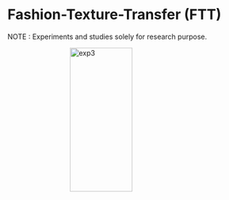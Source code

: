 # Fashion-Texture-Transfer (FTT)
NOTE : Experiments and studies solely for research purpose.
<style>
.center {
  display: block;
  margin-left: auto;
  margin-right: auto;
  width: 50%;
}
  </style>

<img src="https://github.com/anish9/Fashion-Transfer/blob/main/viz/res01.png" class="center" alt="exp3" width="400" height="290">



